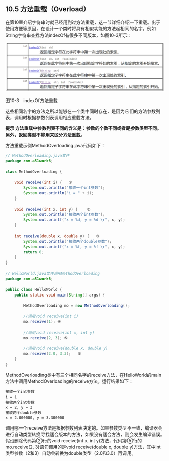 ## 10.5 方法重载（Overload）

在第10章介绍字符串时就已经用到过方法重载，这一节详细介绍一下重载。出于使用方便等原因，在设计一个类时将具有相似功能的方法起相同的名字。例如String字符串查找方法indexOf有很多不同版本，如图10-3所示：

![10-3](../assets/10-3.jpg)

图10-3　indexOf方法重载

这些相同名字的方法之所以能够在一个类中同时存在，是因为它们的方法参数列表，调用时根据参数列表调用相应重载方法。

**提示 方法重载中参数列表不同的含义是：参数的个数不同或者是参数类型不同。另外，返回类型不能用来区分方法重载。**

方法重载示例MethodOverloading.java代码如下：

```java
// MethodOverloading.java文件
package com.a51work6;

class MethodOverloading {

	void receive(int i) {	①
		System.out.println("接收一个int参数");
		System.out.println("i = " + i);
	}

	void receive(int x, int y) {	②
		System.out.println("接收两个int参数");
		System.out.printf("x = %d, y = %d \r", x, y);
	}
	
	int receive(double x, double y) {	③
		System.out.println("接收两个double参数");
		System.out.printf("x = %f, y = %f \r", x, y);
		return 0;
	}
}

// HelloWorld.java文件调用MethodOverloading
package com.a51work6;

public class HelloWorld {
	public static void main(String[] args) {
		
		MethodOverloading mo = new MethodOverloading();	

		//调用void receive(int i)		
		mo.receive(1); ④
		
		//调用void receive(int x, int y)		
		mo.receive(2, 3); ⑤
		
		//调用void receive(double x, double y)
		mo.receive(2.0, 3.3);	⑥
	}
}
```

MethodOverloading类中有三个相同名字的receive方法，在HelloWorld的main方法中调用MethodOverloading的receive方法。运行结果如下：

	接收一个int参数
	i = 1
	接收两个int参数
	x = 2, y = 3 
	接收两个double参数
	x = 2.000000, y = 3.300000


调用哪一个receive方法是根据参数列表决定的。如果参数类型不一致，编译器会进行自动类型转换寻找适合版本的方法，如果没有适合方法，则会发生编译错误。假设删除代码第②行的void receive(int x, int y)方法，代码第⑤行的mo.receive(2, 3)语句调用的是void receive(double x, double y)方法，其中int类型参数（2和3）自动会转换为double类型（2.0和3.0）再调用。